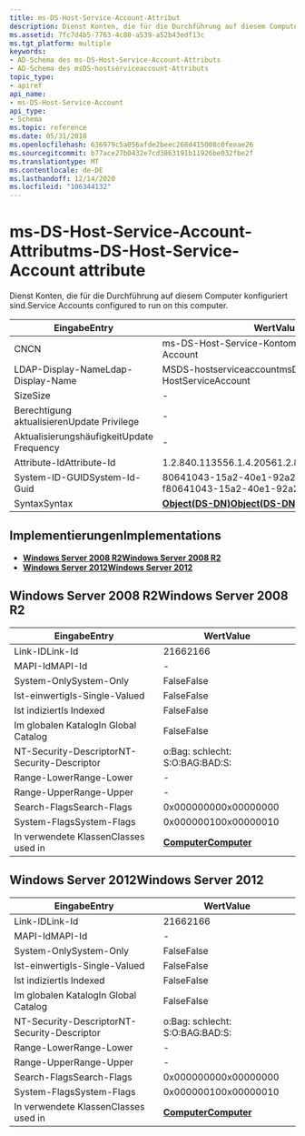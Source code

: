 ```yaml
---
title: ms-DS-Host-Service-Account-Attribut
description: Dienst Konten, die für die Durchführung auf diesem Computer konfiguriert sind.
ms.assetid: 7fc7d4b5-7763-4c80-a539-a52b43edf13c
ms.tgt_platform: multiple
keywords:
- AD-Schema des ms-DS-Host-Service-Account-Attributs
- AD-Schema des msDS-hostserviceaccount-Attributs
topic_type:
- apiref
api_name:
- ms-DS-Host-Service-Account
api_type:
- Schema
ms.topic: reference
ms.date: 05/31/2018
ms.openlocfilehash: 636979c5a056afde2beec268d415008c0feeae26
ms.sourcegitcommit: b77ace27b0432e7cd3863191b11926be032fbe2f
ms.translationtype: MT
ms.contentlocale: de-DE
ms.lasthandoff: 12/14/2020
ms.locfileid: "106344132"
---
```

# <a name="ms-ds-host-service-account-attribute"></a><span data-ttu-id="6218c-105">ms-DS-Host-Service-Account-Attribut</span><span class="sxs-lookup"><span data-stu-id="6218c-105">ms-DS-Host-Service-Account attribute</span></span>

<span data-ttu-id="6218c-106">Dienst Konten, die für die Durchführung auf diesem Computer konfiguriert sind.</span><span class="sxs-lookup"><span data-stu-id="6218c-106">Service Accounts configured to run on this computer.</span></span>



| <span data-ttu-id="6218c-107">Eingabe</span><span class="sxs-lookup"><span data-stu-id="6218c-107">Entry</span></span> | <span data-ttu-id="6218c-108">Wert</span><span class="sxs-lookup"><span data-stu-id="6218c-108">Value</span></span> |
|-------------------|-----------------------------------------|
| <span data-ttu-id="6218c-109">CN</span><span class="sxs-lookup"><span data-stu-id="6218c-109">CN</span></span>                | <span data-ttu-id="6218c-110">ms-DS-Host-Service-Konto</span><span class="sxs-lookup"><span data-stu-id="6218c-110">ms-DS-Host-Service-Account</span></span>              |
| <span data-ttu-id="6218c-111">LDAP-Display-Name</span><span class="sxs-lookup"><span data-stu-id="6218c-111">Ldap-Display-Name</span></span> | <span data-ttu-id="6218c-112">MSDS-hostserviceaccount</span><span class="sxs-lookup"><span data-stu-id="6218c-112">msDS-HostServiceAccount</span></span>                 |
| <span data-ttu-id="6218c-113">Size</span><span class="sxs-lookup"><span data-stu-id="6218c-113">Size</span></span>              | \-                                      |
| <span data-ttu-id="6218c-114">Berechtigung aktualisieren</span><span class="sxs-lookup"><span data-stu-id="6218c-114">Update Privilege</span></span>  | \-                                      |
| <span data-ttu-id="6218c-115">Aktualisierungshäufigkeit</span><span class="sxs-lookup"><span data-stu-id="6218c-115">Update Frequency</span></span>  | \-                                      |
| <span data-ttu-id="6218c-116">Attribute-Id</span><span class="sxs-lookup"><span data-stu-id="6218c-116">Attribute-Id</span></span>      | <span data-ttu-id="6218c-117">1.2.840.113556.1.4.2056</span><span class="sxs-lookup"><span data-stu-id="6218c-117">1.2.840.113556.1.4.2056</span></span>                 |
| <span data-ttu-id="6218c-118">System-ID-GUID</span><span class="sxs-lookup"><span data-stu-id="6218c-118">System-Id-Guid</span></span>    | <span data-ttu-id="6218c-119">80641043-15a2-40e1-92a2-8ca866 f</span><span class="sxs-lookup"><span data-stu-id="6218c-119">80641043-15a2-40e1-92a2-8ca866f70776</span></span>    |
| <span data-ttu-id="6218c-120">Syntax</span><span class="sxs-lookup"><span data-stu-id="6218c-120">Syntax</span></span>            | [<span data-ttu-id="6218c-121">**Object(DS-DN)**</span><span class="sxs-lookup"><span data-stu-id="6218c-121">**Object(DS-DN)**</span></span>](s-object-ds-dn.md) |



## <a name="implementations"></a><span data-ttu-id="6218c-122">Implementierungen</span><span class="sxs-lookup"><span data-stu-id="6218c-122">Implementations</span></span>

-   [<span data-ttu-id="6218c-123">**Windows Server 2008 R2**</span><span class="sxs-lookup"><span data-stu-id="6218c-123">**Windows Server 2008 R2**</span></span>](#windows-server-2008-r2)
-   [<span data-ttu-id="6218c-124">**Windows Server 2012**</span><span class="sxs-lookup"><span data-stu-id="6218c-124">**Windows Server 2012**</span></span>](#windows-server-2012)

## <a name="windows-server-2008-r2"></a><span data-ttu-id="6218c-125">Windows Server 2008 R2</span><span class="sxs-lookup"><span data-stu-id="6218c-125">Windows Server 2008 R2</span></span>



| <span data-ttu-id="6218c-126">Eingabe</span><span class="sxs-lookup"><span data-stu-id="6218c-126">Entry</span></span> | <span data-ttu-id="6218c-127">Wert</span><span class="sxs-lookup"><span data-stu-id="6218c-127">Value</span></span> |
|------------------------|-------------------------------------------|
| <span data-ttu-id="6218c-128">Link-ID</span><span class="sxs-lookup"><span data-stu-id="6218c-128">Link-Id</span></span>                | <span data-ttu-id="6218c-129">2166</span><span class="sxs-lookup"><span data-stu-id="6218c-129">2166</span></span>                                      |
| <span data-ttu-id="6218c-130">MAPI-Id</span><span class="sxs-lookup"><span data-stu-id="6218c-130">MAPI-Id</span></span>                | \-                                        |
| <span data-ttu-id="6218c-131">System-Only</span><span class="sxs-lookup"><span data-stu-id="6218c-131">System-Only</span></span>            | <span data-ttu-id="6218c-132">False</span><span class="sxs-lookup"><span data-stu-id="6218c-132">False</span></span>                                     |
| <span data-ttu-id="6218c-133">Ist-einwertig</span><span class="sxs-lookup"><span data-stu-id="6218c-133">Is-Single-Valued</span></span>       | <span data-ttu-id="6218c-134">False</span><span class="sxs-lookup"><span data-stu-id="6218c-134">False</span></span>                                     |
| <span data-ttu-id="6218c-135">Ist indiziert</span><span class="sxs-lookup"><span data-stu-id="6218c-135">Is Indexed</span></span>             | <span data-ttu-id="6218c-136">False</span><span class="sxs-lookup"><span data-stu-id="6218c-136">False</span></span>                                     |
| <span data-ttu-id="6218c-137">Im globalen Katalog</span><span class="sxs-lookup"><span data-stu-id="6218c-137">In Global Catalog</span></span>      | <span data-ttu-id="6218c-138">False</span><span class="sxs-lookup"><span data-stu-id="6218c-138">False</span></span>                                     |
| <span data-ttu-id="6218c-139">NT-Security-Descriptor</span><span class="sxs-lookup"><span data-stu-id="6218c-139">NT-Security-Descriptor</span></span> | <span data-ttu-id="6218c-140">o:Bag: schlecht: S:</span><span class="sxs-lookup"><span data-stu-id="6218c-140">O:BAG:BAD:S:</span></span>                              |
| <span data-ttu-id="6218c-141">Range-Lower</span><span class="sxs-lookup"><span data-stu-id="6218c-141">Range-Lower</span></span>            | \-                                        |
| <span data-ttu-id="6218c-142">Range-Upper</span><span class="sxs-lookup"><span data-stu-id="6218c-142">Range-Upper</span></span>            | \-                                        |
| <span data-ttu-id="6218c-143">Search-Flags</span><span class="sxs-lookup"><span data-stu-id="6218c-143">Search-Flags</span></span>           | <span data-ttu-id="6218c-144">0x00000000</span><span class="sxs-lookup"><span data-stu-id="6218c-144">0x00000000</span></span>                                |
| <span data-ttu-id="6218c-145">System-Flags</span><span class="sxs-lookup"><span data-stu-id="6218c-145">System-Flags</span></span>           | <span data-ttu-id="6218c-146">0x00000010</span><span class="sxs-lookup"><span data-stu-id="6218c-146">0x00000010</span></span>                                |
| <span data-ttu-id="6218c-147">In verwendete Klassen</span><span class="sxs-lookup"><span data-stu-id="6218c-147">Classes used in</span></span>        | [<span data-ttu-id="6218c-148">**Computer**</span><span class="sxs-lookup"><span data-stu-id="6218c-148">**Computer**</span></span>](c-computer.md)<br/> |



## <a name="windows-server-2012"></a><span data-ttu-id="6218c-149">Windows Server 2012</span><span class="sxs-lookup"><span data-stu-id="6218c-149">Windows Server 2012</span></span>



| <span data-ttu-id="6218c-150">Eingabe</span><span class="sxs-lookup"><span data-stu-id="6218c-150">Entry</span></span> | <span data-ttu-id="6218c-151">Wert</span><span class="sxs-lookup"><span data-stu-id="6218c-151">Value</span></span> |
|------------------------|-------------------------------------------|
| <span data-ttu-id="6218c-152">Link-ID</span><span class="sxs-lookup"><span data-stu-id="6218c-152">Link-Id</span></span>                | <span data-ttu-id="6218c-153">2166</span><span class="sxs-lookup"><span data-stu-id="6218c-153">2166</span></span>                                      |
| <span data-ttu-id="6218c-154">MAPI-Id</span><span class="sxs-lookup"><span data-stu-id="6218c-154">MAPI-Id</span></span>                | \-                                        |
| <span data-ttu-id="6218c-155">System-Only</span><span class="sxs-lookup"><span data-stu-id="6218c-155">System-Only</span></span>            | <span data-ttu-id="6218c-156">False</span><span class="sxs-lookup"><span data-stu-id="6218c-156">False</span></span>                                     |
| <span data-ttu-id="6218c-157">Ist-einwertig</span><span class="sxs-lookup"><span data-stu-id="6218c-157">Is-Single-Valued</span></span>       | <span data-ttu-id="6218c-158">False</span><span class="sxs-lookup"><span data-stu-id="6218c-158">False</span></span>                                     |
| <span data-ttu-id="6218c-159">Ist indiziert</span><span class="sxs-lookup"><span data-stu-id="6218c-159">Is Indexed</span></span>             | <span data-ttu-id="6218c-160">False</span><span class="sxs-lookup"><span data-stu-id="6218c-160">False</span></span>                                     |
| <span data-ttu-id="6218c-161">Im globalen Katalog</span><span class="sxs-lookup"><span data-stu-id="6218c-161">In Global Catalog</span></span>      | <span data-ttu-id="6218c-162">False</span><span class="sxs-lookup"><span data-stu-id="6218c-162">False</span></span>                                     |
| <span data-ttu-id="6218c-163">NT-Security-Descriptor</span><span class="sxs-lookup"><span data-stu-id="6218c-163">NT-Security-Descriptor</span></span> | <span data-ttu-id="6218c-164">o:Bag: schlecht: S:</span><span class="sxs-lookup"><span data-stu-id="6218c-164">O:BAG:BAD:S:</span></span>                              |
| <span data-ttu-id="6218c-165">Range-Lower</span><span class="sxs-lookup"><span data-stu-id="6218c-165">Range-Lower</span></span>            | \-                                        |
| <span data-ttu-id="6218c-166">Range-Upper</span><span class="sxs-lookup"><span data-stu-id="6218c-166">Range-Upper</span></span>            | \-                                        |
| <span data-ttu-id="6218c-167">Search-Flags</span><span class="sxs-lookup"><span data-stu-id="6218c-167">Search-Flags</span></span>           | <span data-ttu-id="6218c-168">0x00000000</span><span class="sxs-lookup"><span data-stu-id="6218c-168">0x00000000</span></span>                                |
| <span data-ttu-id="6218c-169">System-Flags</span><span class="sxs-lookup"><span data-stu-id="6218c-169">System-Flags</span></span>           | <span data-ttu-id="6218c-170">0x00000010</span><span class="sxs-lookup"><span data-stu-id="6218c-170">0x00000010</span></span>                                |
| <span data-ttu-id="6218c-171">In verwendete Klassen</span><span class="sxs-lookup"><span data-stu-id="6218c-171">Classes used in</span></span>        | [<span data-ttu-id="6218c-172">**Computer**</span><span class="sxs-lookup"><span data-stu-id="6218c-172">**Computer**</span></span>](c-computer.md)<br/> |



 

 





